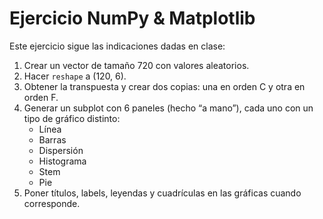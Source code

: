 # Ejercicio NumPy & Matplotlib

Este ejercicio sigue las indicaciones dadas en clase:

1. Crear un vector de tamaño 720 con valores aleatorios.  
2. Hacer `reshape` a (120, 6).  
3. Obtener la transpuesta y crear dos copias: una en orden C y otra en orden F.  
4. Generar un subplot con 6 paneles (hecho “a mano”), cada uno con un tipo de gráfico distinto:  
   - Línea  
   - Barras  
   - Dispersión  
   - Histograma  
   - Stem  
   - Pie  
5. Poner títulos, labels, leyendas y cuadrículas en las gráficas cuando corresponde.  

